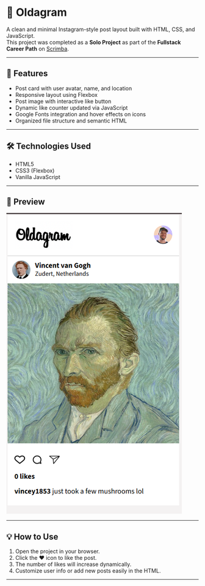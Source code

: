 # 📸 Oldagram

A clean and minimal Instagram-style post layout built with HTML, CSS, and JavaScript.  
This project was completed as a **Solo Project** as part of the **Fullstack Career Path** on [Scrimba](https://scrimba.com).

---

## 🚀 Features

- Post card with user avatar, name, and location
- Responsive layout using Flexbox
- Post image with interactive like button
- Dynamic like counter updated via JavaScript
- Google Fonts integration and hover effects on icons
- Organized file structure and semantic HTML

---

## 🛠️ Technologies Used

- HTML5
- CSS3 (Flexbox)
- Vanilla JavaScript

---

## 📸 Preview

![oldagram screenshot](screenshot.png)

---

## 💡 How to Use

1. Open the project in your browser.
2. Click the ❤️ icon to like the post.
3. The number of likes will increase dynamically.
4. Customize user info or add new posts easily in the HTML.

---
